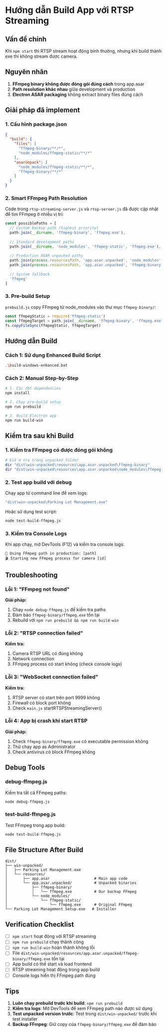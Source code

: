 # Hướng dẫn Build App với RTSP Streaming

## Vấn đề chính
Khi `npm start` thì RTSP stream hoạt động bình thường, nhưng khi build thành exe thì không stream được camera.

## Nguyên nhân
1. **FFmpeg binary không được đóng gói đúng cách** trong app.asar
2. **Path resolution khác nhau** giữa development và production
3. **Electron ASAR packaging** không extract binary files đúng cách

## Giải pháp đã implement

### 1. Cấu hình package.json
```json
{
  "build": {
    "files": [
      "ffmpeg-binary/**/*",
      "node_modules/ffmpeg-static/**/*"
    ],
    "asarUnpack": [
      "node_modules/ffmpeg-static/**/*",
      "ffmpeg-binary/**/*"
    ]
  }
}
```

### 2. Smart FFmpeg Path Resolution
Code trong `rtsp-streaming-server.js` và `rtsp-server.js` đã được cập nhật để tìm FFmpeg ở nhiều vị trí:

```javascript
const possiblePaths = [
  // Custom backup path (highest priority)
  path.join(__dirname, 'ffmpeg-binary', 'ffmpeg.exe'),
  
  // Standard development paths
  path.join(__dirname, 'node_modules', 'ffmpeg-static', 'ffmpeg.exe'),
  
  // Production ASAR unpacked paths
  path.join(process.resourcesPath, 'app.asar.unpacked', 'node_modules', 'ffmpeg-static', 'ffmpeg.exe'),
  path.join(process.resourcesPath, 'app.asar.unpacked', 'ffmpeg-binary', 'ffmpeg.exe'),
  
  // System fallback
  'ffmpeg'
]
```

### 3. Pre-build Setup
`prebuild.js` copy FFmpeg từ node_modules vào thư mục `ffmpeg-binary/`:

```javascript
const ffmpegStatic = require('ffmpeg-static')
const ffmpegTarget = path.join(__dirname, 'ffmpeg-binary', 'ffmpeg.exe')
fs.copyFileSync(ffmpegStatic, ffmpegTarget)
```

## Hướng dẫn Build

### Cách 1: Sử dụng Enhanced Build Script
```bash
.\build-windows-enhanced.bat
```

### Cách 2: Manual Step-by-Step
```bash
# 1. Cài đặt dependencies
npm install

# 2. Chạy pre-build setup
npm run prebuild

# 3. Build Electron app
npm run build-win
```

## Kiểm tra sau khi Build

### 1. Kiểm tra FFmpeg có được đóng gói không
```bash
# Kiểm tra trong unpacked folder
dir "dist\win-unpacked\resources\app.asar.unpacked\ffmpeg-binary"
dir "dist\win-unpacked\resources\app.asar.unpacked\node_modules\ffmpeg-static"
```

### 2. Test app build với debug
Chạy app từ command line để xem logs:
```bash
"dist\win-unpacked\Parking Lot Management.exe"
```

Hoặc sử dụng test script:
```bash
node test-build-ffmpeg.js
```

### 3. Kiểm tra Console Logs
Khi app chạy, mở DevTools (F12) và kiểm tra console logs:
```
🔧 Using FFmpeg path in production: [path]
🎬 Starting new FFmpeg process for camera [id]
```

## Troubleshooting

### Lỗi 1: "FFmpeg not found"
**Giải pháp:**
1. Chạy `node debug-ffmpeg.js` để kiểm tra paths
2. Đảm bảo `ffmpeg-binary/ffmpeg.exe` tồn tại
3. Rebuild với `npm run prebuild && npm run build-win`

### Lỗi 2: "RTSP connection failed"
**Kiểm tra:**
1. Camera RTSP URL có đúng không
2. Network connection
3. FFmpeg process có start không (check console logs)

### Lỗi 3: "WebSocket connection failed"
**Kiểm tra:**
1. RTSP server có start trên port 9999 không
2. Firewall có block port không
3. Check `main.js` startRTSPStreamingServer()

### Lỗi 4: App bị crash khi start RTSP
**Giải pháp:**
1. Check `ffmpeg-binary/ffmpeg.exe` có executable permission không
2. Thử chạy app as Administrator
3. Check antivirus có block FFmpeg không

## Debug Tools

### debug-ffmpeg.js
Kiểm tra tất cả FFmpeg paths:
```bash
node debug-ffmpeg.js
```

### test-build-ffmpeg.js
Test FFmpeg trong app build:
```bash
node test-build-ffmpeg.js
```

## File Structure After Build
```
dist/
├── win-unpacked/
│   ├── Parking Lot Management.exe
│   └── resources/
│       ├── app.asar                    # Main app code
│       └── app.asar.unpacked/          # Unpacked binaries
│           ├── ffmpeg-binary/
│           │   └── ffmpeg.exe          # Our backup FFmpeg
│           └── node_modules/
│               └── ffmpeg-static/
│                   └── ffmpeg.exe      # Original FFmpeg
└── Parking Lot Management Setup.exe   # Installer
```

## Verification Checklist
- [ ] `npm start` hoạt động với RTSP streaming
- [ ] `npm run prebuild` chạy thành công
- [ ] `npm run build-win` hoàn thành không lỗi
- [ ] File `dist/win-unpacked/resources/app.asar.unpacked/ffmpeg-binary/ffmpeg.exe` tồn tại
- [ ] App build có thể start và load frontend
- [ ] RTSP streaming hoạt động trong app build
- [ ] Console logs hiển thị FFmpeg path đúng

## Tips
1. **Luôn chạy prebuild trước khi build**: `npm run prebuild`
2. **Kiểm tra logs**: Mở DevTools để xem FFmpeg path nào được sử dụng
3. **Test unpacked version trước**: Test trong `dist/win-unpacked/` trước khi test installer
4. **Backup FFmpeg**: Giữ copy của `ffmpeg-binary/ffmpeg.exe` để đảm bảo
